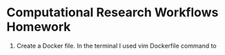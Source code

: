 # Computational Research Workflows Homework

1. Create a Docker file.
In the terminal I used vim Dockerfile command to

